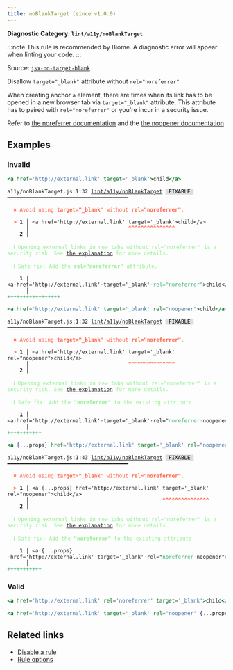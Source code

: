 ```yaml
---
title: noBlankTarget (since v1.0.0)
---
```


**Diagnostic Category: `lint/a11y/noBlankTarget`**

:::note
This rule is recommended by Biome. A diagnostic error will appear when linting your code.
:::

Source: <a href="https://github.com/jsx-eslint/eslint-plugin-jsx-a11y/blob/main/docs/rules/jsx-no-target-blank.md" target="_blank"><code>jsx-no-target-blank</code></a>

Disallow `target="_blank"` attribute without `rel="noreferrer"`

When creating anchor `a` element, there are times when its link has to be opened in a new browser tab
via `target="_blank"` attribute. This attribute has to paired with `rel="noreferrer"` or you're incur
in a security issue.

Refer to [the noreferrer documentation](https://html.spec.whatwg.org/multipage/links.html#link-type-noreferrer)
and the [the noopener documentation](https://html.spec.whatwg.org/multipage/links.html#link-type-noopener)

## Examples

### Invalid

```jsx
<a href='http://external.link' target='_blank'>child</a>
```

<pre class="language-text"><code class="language-text">a11y/noBlankTarget.js:1:32 <a href="https://biomejs.dev/linter/rules/no-blank-target">lint/a11y/noBlankTarget</a> <span style="color: #000; background-color: #ddd;"> FIXABLE </span> ━━━━━━━━━━━━━━━━━━━━━━━━━━━━━━━━━━━━━━━

<strong><span style="color: Tomato;">  </span></strong><strong><span style="color: Tomato;">✖</span></strong> <span style="color: Tomato;">Avoid using </span><span style="color: Tomato;"><strong>target=&quot;_blank&quot;</strong></span><span style="color: Tomato;"> without </span><span style="color: Tomato;"><strong>rel=&quot;noreferrer&quot;</strong></span><span style="color: Tomato;">.</span>
  
<strong><span style="color: Tomato;">  </span></strong><strong><span style="color: Tomato;">&gt;</span></strong> <strong>1 │ </strong>&lt;a href='http://external.link' target='_blank'&gt;child&lt;/a&gt;
   <strong>   │ </strong>                               <strong><span style="color: Tomato;">^</span></strong><strong><span style="color: Tomato;">^</span></strong><strong><span style="color: Tomato;">^</span></strong><strong><span style="color: Tomato;">^</span></strong><strong><span style="color: Tomato;">^</span></strong><strong><span style="color: Tomato;">^</span></strong><strong><span style="color: Tomato;">^</span></strong><strong><span style="color: Tomato;">^</span></strong><strong><span style="color: Tomato;">^</span></strong><strong><span style="color: Tomato;">^</span></strong><strong><span style="color: Tomato;">^</span></strong><strong><span style="color: Tomato;">^</span></strong><strong><span style="color: Tomato;">^</span></strong><strong><span style="color: Tomato;">^</span></strong><strong><span style="color: Tomato;">^</span></strong>
    <strong>2 │ </strong>
  
<strong><span style="color: lightgreen;">  </span></strong><strong><span style="color: lightgreen;">ℹ</span></strong> <span style="color: lightgreen;">Opening external links in new tabs without rel=&quot;noreferrer&quot; is a security risk. See </span><span style="color: lightgreen;"><a href="https://html.spec.whatwg.org/multipage/links.html#link-type-noopener">the explanation</a></span><span style="color: lightgreen;"> for more details.</span>
  
<strong><span style="color: lightgreen;">  </span></strong><strong><span style="color: lightgreen;">ℹ</span></strong> <span style="color: lightgreen;">Safe fix</span><span style="color: lightgreen;">: </span><span style="color: lightgreen;">Add the </span><span style="color: lightgreen;"><strong>rel=&quot;noreferrer&quot;</strong></span><span style="color: lightgreen;"> attribute.</span>
  
<strong>  </strong><strong>  1 │ </strong>&lt;a<span style="opacity: 0.8;">·</span>href='http://external.link'<span style="opacity: 0.8;">·</span>target='_blank'<span style="opacity: 0.8;"><span style="color: MediumSeaGreen;">·</span></span><span style="color: MediumSeaGreen;">r</span><span style="color: MediumSeaGreen;">e</span><span style="color: MediumSeaGreen;">l</span><span style="color: MediumSeaGreen;">=</span><span style="color: MediumSeaGreen;">&quot;</span><span style="color: MediumSeaGreen;">n</span><span style="color: MediumSeaGreen;">o</span><span style="color: MediumSeaGreen;">r</span><span style="color: MediumSeaGreen;">e</span><span style="color: MediumSeaGreen;">f</span><span style="color: MediumSeaGreen;">e</span><span style="color: MediumSeaGreen;">r</span><span style="color: MediumSeaGreen;">r</span><span style="color: MediumSeaGreen;">e</span><span style="color: MediumSeaGreen;">r</span><span style="color: MediumSeaGreen;">&quot;</span>&gt;child&lt;/a&gt;
<strong>  </strong><strong>    │ </strong>                                              <span style="color: MediumSeaGreen;">+</span><span style="color: MediumSeaGreen;">+</span><span style="color: MediumSeaGreen;">+</span><span style="color: MediumSeaGreen;">+</span><span style="color: MediumSeaGreen;">+</span><span style="color: MediumSeaGreen;">+</span><span style="color: MediumSeaGreen;">+</span><span style="color: MediumSeaGreen;">+</span><span style="color: MediumSeaGreen;">+</span><span style="color: MediumSeaGreen;">+</span><span style="color: MediumSeaGreen;">+</span><span style="color: MediumSeaGreen;">+</span><span style="color: MediumSeaGreen;">+</span><span style="color: MediumSeaGreen;">+</span><span style="color: MediumSeaGreen;">+</span><span style="color: MediumSeaGreen;">+</span><span style="color: MediumSeaGreen;">+</span>          
</code></pre>

```jsx
<a href='http://external.link' target='_blank' rel="noopener">child</a>
```

<pre class="language-text"><code class="language-text">a11y/noBlankTarget.js:1:32 <a href="https://biomejs.dev/linter/rules/no-blank-target">lint/a11y/noBlankTarget</a> <span style="color: #000; background-color: #ddd;"> FIXABLE </span> ━━━━━━━━━━━━━━━━━━━━━━━━━━━━━━━━━━━━━━━

<strong><span style="color: Tomato;">  </span></strong><strong><span style="color: Tomato;">✖</span></strong> <span style="color: Tomato;">Avoid using </span><span style="color: Tomato;"><strong>target=&quot;_blank&quot;</strong></span><span style="color: Tomato;"> without </span><span style="color: Tomato;"><strong>rel=&quot;noreferrer&quot;</strong></span><span style="color: Tomato;">.</span>
  
<strong><span style="color: Tomato;">  </span></strong><strong><span style="color: Tomato;">&gt;</span></strong> <strong>1 │ </strong>&lt;a href='http://external.link' target='_blank' rel=&quot;noopener&quot;&gt;child&lt;/a&gt;
   <strong>   │ </strong>                               <strong><span style="color: Tomato;">^</span></strong><strong><span style="color: Tomato;">^</span></strong><strong><span style="color: Tomato;">^</span></strong><strong><span style="color: Tomato;">^</span></strong><strong><span style="color: Tomato;">^</span></strong><strong><span style="color: Tomato;">^</span></strong><strong><span style="color: Tomato;">^</span></strong><strong><span style="color: Tomato;">^</span></strong><strong><span style="color: Tomato;">^</span></strong><strong><span style="color: Tomato;">^</span></strong><strong><span style="color: Tomato;">^</span></strong><strong><span style="color: Tomato;">^</span></strong><strong><span style="color: Tomato;">^</span></strong><strong><span style="color: Tomato;">^</span></strong><strong><span style="color: Tomato;">^</span></strong>
    <strong>2 │ </strong>
  
<strong><span style="color: lightgreen;">  </span></strong><strong><span style="color: lightgreen;">ℹ</span></strong> <span style="color: lightgreen;">Opening external links in new tabs without rel=&quot;noreferrer&quot; is a security risk. See </span><span style="color: lightgreen;"><a href="https://html.spec.whatwg.org/multipage/links.html#link-type-noopener">the explanation</a></span><span style="color: lightgreen;"> for more details.</span>
  
<strong><span style="color: lightgreen;">  </span></strong><strong><span style="color: lightgreen;">ℹ</span></strong> <span style="color: lightgreen;">Safe fix</span><span style="color: lightgreen;">: </span><span style="color: lightgreen;">Add the </span><span style="color: lightgreen;"><strong>&quot;noreferrer&quot;</strong></span><span style="color: lightgreen;"> to the existing attribute.</span>
  
<strong>  </strong><strong>  1 │ </strong>&lt;a<span style="opacity: 0.8;">·</span>href='http://external.link'<span style="opacity: 0.8;">·</span>target='_blank'<span style="opacity: 0.8;">·</span>rel=&quot;<span style="color: MediumSeaGreen;">n</span><span style="color: MediumSeaGreen;">o</span><span style="color: MediumSeaGreen;">r</span><span style="color: MediumSeaGreen;">e</span><span style="color: MediumSeaGreen;">f</span><span style="color: MediumSeaGreen;">e</span><span style="color: MediumSeaGreen;">r</span><span style="color: MediumSeaGreen;">r</span><span style="color: MediumSeaGreen;">e</span><span style="color: MediumSeaGreen;">r</span><span style="opacity: 0.8;"><span style="color: MediumSeaGreen;">·</span></span>noopener&quot;&gt;child&lt;/a&gt;
<strong>  </strong><strong>    │ </strong>                                                    <span style="color: MediumSeaGreen;">+</span><span style="color: MediumSeaGreen;">+</span><span style="color: MediumSeaGreen;">+</span><span style="color: MediumSeaGreen;">+</span><span style="color: MediumSeaGreen;">+</span><span style="color: MediumSeaGreen;">+</span><span style="color: MediumSeaGreen;">+</span><span style="color: MediumSeaGreen;">+</span><span style="color: MediumSeaGreen;">+</span><span style="color: MediumSeaGreen;">+</span><span style="color: MediumSeaGreen;">+</span>                   
</code></pre>

```jsx
<a {...props} href='http://external.link' target='_blank' rel="noopener">child</a>
```

<pre class="language-text"><code class="language-text">a11y/noBlankTarget.js:1:43 <a href="https://biomejs.dev/linter/rules/no-blank-target">lint/a11y/noBlankTarget</a> <span style="color: #000; background-color: #ddd;"> FIXABLE </span> ━━━━━━━━━━━━━━━━━━━━━━━━━━━━━━━━━━━━━━━

<strong><span style="color: Tomato;">  </span></strong><strong><span style="color: Tomato;">✖</span></strong> <span style="color: Tomato;">Avoid using </span><span style="color: Tomato;"><strong>target=&quot;_blank&quot;</strong></span><span style="color: Tomato;"> without </span><span style="color: Tomato;"><strong>rel=&quot;noreferrer&quot;</strong></span><span style="color: Tomato;">.</span>
  
<strong><span style="color: Tomato;">  </span></strong><strong><span style="color: Tomato;">&gt;</span></strong> <strong>1 │ </strong>&lt;a {...props} href='http://external.link' target='_blank' rel=&quot;noopener&quot;&gt;child&lt;/a&gt;
   <strong>   │ </strong>                                          <strong><span style="color: Tomato;">^</span></strong><strong><span style="color: Tomato;">^</span></strong><strong><span style="color: Tomato;">^</span></strong><strong><span style="color: Tomato;">^</span></strong><strong><span style="color: Tomato;">^</span></strong><strong><span style="color: Tomato;">^</span></strong><strong><span style="color: Tomato;">^</span></strong><strong><span style="color: Tomato;">^</span></strong><strong><span style="color: Tomato;">^</span></strong><strong><span style="color: Tomato;">^</span></strong><strong><span style="color: Tomato;">^</span></strong><strong><span style="color: Tomato;">^</span></strong><strong><span style="color: Tomato;">^</span></strong><strong><span style="color: Tomato;">^</span></strong><strong><span style="color: Tomato;">^</span></strong>
    <strong>2 │ </strong>
  
<strong><span style="color: lightgreen;">  </span></strong><strong><span style="color: lightgreen;">ℹ</span></strong> <span style="color: lightgreen;">Opening external links in new tabs without rel=&quot;noreferrer&quot; is a security risk. See </span><span style="color: lightgreen;"><a href="https://html.spec.whatwg.org/multipage/links.html#link-type-noopener">the explanation</a></span><span style="color: lightgreen;"> for more details.</span>
  
<strong><span style="color: lightgreen;">  </span></strong><strong><span style="color: lightgreen;">ℹ</span></strong> <span style="color: lightgreen;">Safe fix</span><span style="color: lightgreen;">: </span><span style="color: lightgreen;">Add the </span><span style="color: lightgreen;"><strong>&quot;noreferrer&quot;</strong></span><span style="color: lightgreen;"> to the existing attribute.</span>
  
<strong>  </strong><strong>  1 │ </strong>&lt;a<span style="opacity: 0.8;">·</span>{...props}<span style="opacity: 0.8;">·</span>href='http://external.link'<span style="opacity: 0.8;">·</span>target='_blank'<span style="opacity: 0.8;">·</span>rel=&quot;<span style="color: MediumSeaGreen;">n</span><span style="color: MediumSeaGreen;">o</span><span style="color: MediumSeaGreen;">r</span><span style="color: MediumSeaGreen;">e</span><span style="color: MediumSeaGreen;">f</span><span style="color: MediumSeaGreen;">e</span><span style="color: MediumSeaGreen;">r</span><span style="color: MediumSeaGreen;">r</span><span style="color: MediumSeaGreen;">e</span><span style="color: MediumSeaGreen;">r</span><span style="opacity: 0.8;"><span style="color: MediumSeaGreen;">·</span></span>noopener&quot;&gt;child&lt;/a&gt;
<strong>  </strong><strong>    │ </strong>                                                               <span style="color: MediumSeaGreen;">+</span><span style="color: MediumSeaGreen;">+</span><span style="color: MediumSeaGreen;">+</span><span style="color: MediumSeaGreen;">+</span><span style="color: MediumSeaGreen;">+</span><span style="color: MediumSeaGreen;">+</span><span style="color: MediumSeaGreen;">+</span><span style="color: MediumSeaGreen;">+</span><span style="color: MediumSeaGreen;">+</span><span style="color: MediumSeaGreen;">+</span><span style="color: MediumSeaGreen;">+</span>                   
</code></pre>

### Valid

```jsx
<a href='http://external.link' rel='noreferrer' target='_blank'>child</a>
```

```jsx
<a href='http://external.link' target='_blank' rel="noopener" {...props}>child</a>
```

## Related links

- [Disable a rule](/linter/#disable-a-lint-rule)
- [Rule options](/linter/#rule-options)
